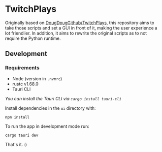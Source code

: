 # TwitchPlays

Originally based on [DougDougGithub/TwitchPlays][original-repo], this repository aims to take those scripts and set
a GUI in front of it, making the user experience a lot friendlier. In addition, it aims to rewrite the original scripts
as to not require the Python runtime.

[original-repo]:https://github.com/DougDougGithub/TwitchPlays

## Development

### Requirements

- Node (version in `.nvmrc`)
- rustc v1.68.0
- Tauri CLI

_You can install the Tauri CLI via `cargo install tauri-cli`_

Install dependencies in the `ui` directory with:

`npm install`

To run the app in development mode run:

`cargo tauri dev`

That's it. :) 